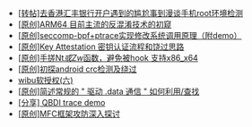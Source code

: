+ [[转帖]去香港汇丰银行开户遇到的尴尬事到漫谈手机root环境检测](https://bbs.kanxue.com/thread-285754.htm)
+ [[原创]ARM64 目前主流的反混淆技术的初窥](https://bbs.kanxue.com/thread-285567.htm)
+ [[原创]seccomp-bpf+ptrace实现修改系统调用原理（附demo）](https://bbs.kanxue.com/thread-275511.htm)
+ [[原创]Key Attestation 密钥认证流程和饶过思路](https://bbs.kanxue.com/thread-279799.htm)
+ [[原创]手搓Nt*或Zw*函数，避免被hook 支持x86_x64](https://bbs.kanxue.com/thread-284264.htm)
+ [[原创]初探android crc检测及绕过](https://bbs.kanxue.com/thread-285790.htm)
+ [wibu软授权(六)](https://bbs.kanxue.com/thread-276310.htm)
+ [[原创]简述常规的 " 驱动 .data 通信 " 如何利用/查找](https://bbs.kanxue.com/thread-285348.htm)
+ [[分享] QBDI trace demo](https://bbs.kanxue.com/thread-285857.htm)
+ [[原创]MFC框架攻防深入探讨](https://bbs.kanxue.com/thread-285898.htm)
